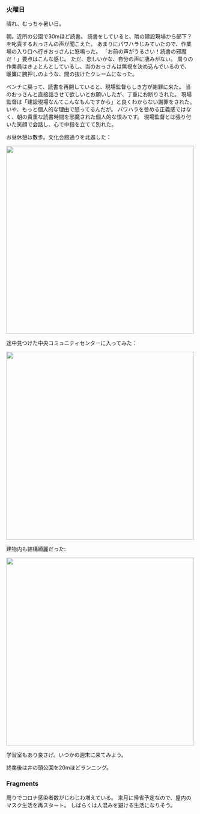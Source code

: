 ### 火曜日

晴れ、むっちゃ暑い日。

朝。近所の公園で30mほど読書。
読書をしていると、隣の建設現場から部下？を叱責するおっさんの声が聞こえた。
あまりにパワハラじみていたので、作業場の入り口へ行きおっさんに怒鳴った。
「お前の声がうるさい！読書の邪魔だ！」要点はこんな感じ。
ただ、悲しいかな、自分の声に凄みがない。
周りの作業員はきょとんとしているし、当のおっさんは無視を決め込んでいるので、
暖簾に腕押しのような、間の抜けたクレームになった。

ベンチに戻って、読書を再開していると、現場監督らしき方が謝罪に来た。
当のおっさんと直接話させて欲しいとお願いしたが、丁重にお断りされた。
現場監督は「建設現場なんてこんなもんですから」と良くわからない謝罪をされた。
いや、もっと個人的な理由で怒ってるんだが。
パワハラを咎める正義感ではなく、朝の貴重な読書時間を邪魔された個人的な恨みです。
現場監督とは張り付いた笑顔で会話し、心で中指を立てて別れた。

お昼休憩は散歩。文化会館通りを北進した：

<img src="https://i.imgur.com/d5v1nHD.jpg" width="500">

途中見つけた中央コミュニティセンターに入ってみた：

<img src="https://i.imgur.com/KSRQYrV.jpg" width="500">

建物内も結構綺麗だった:

<img src="https://i.imgur.com/6zHUzEF.jpg" width="500">

学習室もあり良さげ。いつかの週末に来てみよう。

終業後は井の頭公園を20mほどランニング。

### Fragments

周りでコロナ感染者数がじわじわ増えている。
来月に帰省予定なので、屋内のマスク生活を再スタート。
しばらくは人混みを避ける生活になりそう。